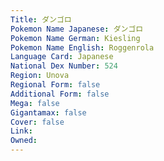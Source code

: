 ```yaml
---
﻿Title: ダンゴロ
Pokemon Name Japanese: ダンゴロ
Pokemon Name German: Kiesling
Pokemon Name English: Roggenrola
Language Card: Japanese
National Dex Number: 524
Region: Unova
Regional Form: false
Additional Form: false
Mega: false
Gigantamax: false
Cover: false
Link: 
Owned: 
---
```


